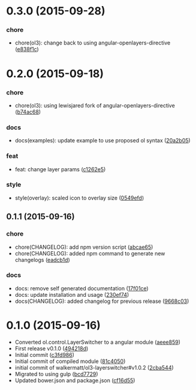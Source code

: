 <a name="0.3.0"></a>
# 0.3.0 (2015-09-28)


### chore

* chore(ol3): change back to using angular-openlayers-directive ([e838f1c](https://github.com/lewisjared/angular-openlayers-layerswitcher/commit/e838f1c))



<a name="0.2.0"></a>
# 0.2.0 (2015-09-18)


### chore

* chore(ol3): using lewisjared fork of angular-openlayers-directive ([b74ac68](https://github.com/lewisjared/angular-openlayers-layerswitcher/commit/b74ac68))

### docs

* docs(examples): update example to use proposed ol syntax ([20a2b05](https://github.com/lewisjared/angular-openlayers-layerswitcher/commit/20a2b05))

### feat

* feat: change layer params ([c1262e5](https://github.com/lewisjared/angular-openlayers-layerswitcher/commit/c1262e5))

### style

* style(overlay): scaled icon to overlay size ([0549efd](https://github.com/lewisjared/angular-openlayers-layerswitcher/commit/0549efd))



<a name="0.1.1"></a>
## 0.1.1 (2015-09-16)


### chore

* chore(CHANGELOG): add npm version script ([abcae65](https://github.com/lewisjared/angular-openlayers-layerswitcher/commit/abcae65))
* chore(CHANGELOG): added npm command to generate new changelogs ([eadcb1d](https://github.com/lewisjared/angular-openlayers-layerswitcher/commit/eadcb1d))

### docs

* docs: remove self generated documentation ([17f01ce](https://github.com/lewisjared/angular-openlayers-layerswitcher/commit/17f01ce))
* docs: update installation and usage ([230ef74](https://github.com/lewisjared/angular-openlayers-layerswitcher/commit/230ef74))
* docs(CHANGELOG): added changelog for previous release ([9668c03](https://github.com/lewisjared/angular-openlayers-layerswitcher/commit/9668c03))



<a name="0.1.0"></a>
# 0.1.0 (2015-09-16)


* Converted ol.control.LayerSwitcher to a angular module ([aeee859](https://github.com/lewisjared/angular-openlayers-layerswitcher/commit/aeee859))
* First release v0.1.0 ([494218d](https://github.com/lewisjared/angular-openlayers-layerswitcher/commit/494218d))
* Initial commit ([c3fd986](https://github.com/lewisjared/angular-openlayers-layerswitcher/commit/c3fd986))
* Initial commit of compiled module ([81c4050](https://github.com/lewisjared/angular-openlayers-layerswitcher/commit/81c4050))
* initial commit of walkermatt/ol3-layerswitcher#v1.0.2 ([2cba544](https://github.com/lewisjared/angular-openlayers-layerswitcher/commit/2cba544))
* Migrated to using gulp ([bcd7729](https://github.com/lewisjared/angular-openlayers-layerswitcher/commit/bcd7729))
* Updated bower.json and package.json ([cf16d55](https://github.com/lewisjared/angular-openlayers-layerswitcher/commit/cf16d55))

